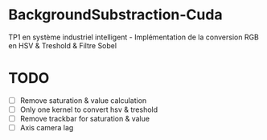 # BackgroundSubstraction-Cuda
TP1 en système industriel intelligent - Implémentation de la conversion RGB en HSV &amp; Treshold &amp; Filtre Sobel

# TODO
- [ ] Remove saturation & value calculation
- [ ] Only one kernel to convert hsv & treshold
- [ ] Remove trackbar for saturation & value
- [ ] Axis camera lag
